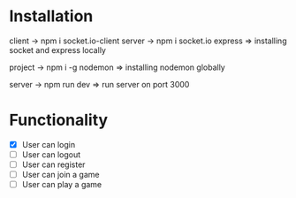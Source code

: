 # Installation

client -> npm i socket.io-client
server -> npm i socket.io express
=> installing socket and express locally

project -> npm i -g nodemon
=> installing nodemon globally

server -> npm run dev
=> run server on port 3000

# Functionality

- [x] User can login
- [ ] User can logout
- [ ] User can register
- [ ] User can join a game
- [ ] User can play a game